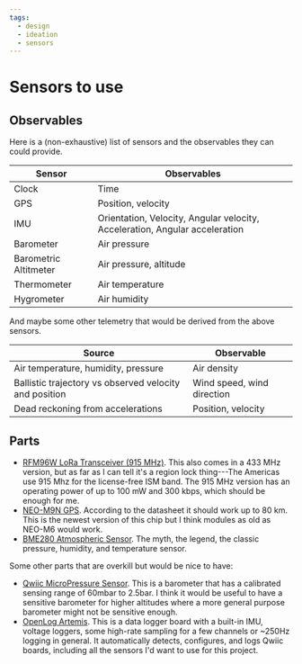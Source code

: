 ```yaml
---
tags:
  - design
  - ideation
  - sensors
---
```

# Sensors to use

## Observables

Here is a (non-exhaustive) list of sensors and the observables they can could
provide.

| Sensor                | Observables                                                                 |
| --------------------- | --------------------------------------------------------------------------- |
| Clock                 | Time                                                                        |
| GPS                   | Position, velocity                                                          |
| IMU                   | Orientation, Velocity, Angular velocity, Acceleration, Angular acceleration |
| Barometer             | Air pressure                                                                |
| Barometric Altitmeter | Air pressure, altitude                                                      |
| Thermometer           | Air temperature                                                             |
| Hygrometer            | Air humidity                                                                |

And maybe some other telemetry that would be derived from the above sensors.

| Source                                                 | Observable                 |
| ------------------------------------------------------ | -------------------------- |
| Air temperature, humidity, pressure                    | Air density                |
| Ballistic trajectory vs observed velocity and position | Wind speed, wind direction |
| Dead reckoning from accelerations                      | Position, velocity         |

## Parts

- [RFM96W LoRa Transceiver (915 MHz)](https://www.sparkfun.com/products/12775).
  This also comes in a 433 MHz version, but as far as I can tell it's a region
  lock thing---The Americas use 915 Mhz for the license-free ISM band. The 915
  MHz version has an operating power of up to 100 mW and 300 kbps, which should
  be enough for me.
- [NEO-M9N GPS](https://www.sparkfun.com/products/18378). According to
  the datasheet it should work up to 80 km. This is the newest version of this
  chip but I think modules as old as NEO-M6 would work.
- [BME280 Atmospheric Sensor](https://www.sparkfun.com/products/15440). The
  myth, the legend, the classic pressure, humidity, and temperature sensor.

Some other parts that are overkill but would be nice to have:

- [Qwiic MicroPressure Sensor](https://www.sparkfun.com/products/16476). This is
  a barometer that has a calibrated sensing range of 60mbar to 2.5bar. I think
  it would be useful to have a sensitive barometer for higher altitudes where a
  more general purpose barometer might not be sensitive enough.
- [OpenLog Artemis](https://www.sparkfun.com/products/16832). This is a
  data logger board with a built-in IMU, voltage loggers, some high-rate
  sampling for a few channels or ~250Hz logging in general. It automatically
  detects, configures, and logs Qwiic boards, including all the sensors I'd want
  to use for this project.
